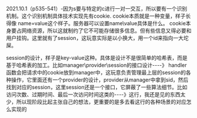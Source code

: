 2021.10.1（p535-541）-因为s要与特定的c进行一对一交互，所以要有一个识别机制。这个识别机制具体技术实现先有cookie. cookie本质就是一种变量，样子长得像 name=value这个样子。服务器可以设置name\value具体是什么。
		cookie本身要占网络资源，所以这就制约了它不可能存储很多信息。但有些信息又得必要和用户挂钩。这里就有了session，这玩意实际是以小换大，用一个id来指向一大坨屎。

​		session的设计，样子是key-value这种。具体是设计不是很简单的哈希表，而是基于哈希表的加工。
​		比如manager\provider\session的接口设计----》
​				handler函数会把请求中的cookie放到manager中，这玩意负责管理最上层的session的各种操作，它里面还有一个provider的设计，provider从manager中拿到sid，然后找到对应的session，这里session还是一个接口，它屏蔽了一些算法细节。
​		比如访问次数、过期时间、最后一次访问时间这类的----》这行，我还是见的东西太少，所以现阶段比起主张自己的想法，更重要的是多去看这行的各种场景的对应怎么实现的